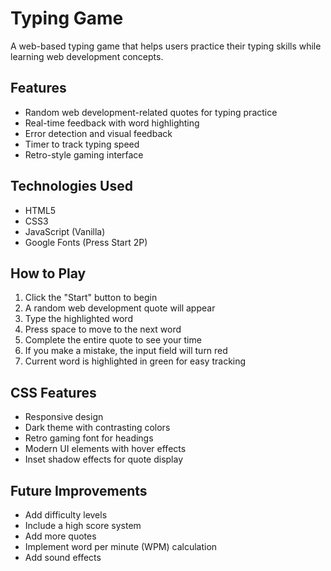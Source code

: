 # Typing Game

A web-based typing game that helps users practice their typing skills while learning web development concepts.

## Features

- Random web development-related quotes for typing practice
- Real-time feedback with word highlighting
- Error detection and visual feedback
- Timer to track typing speed
- Retro-style gaming interface

## Technologies Used

- HTML5
- CSS3
- JavaScript (Vanilla)
- Google Fonts (Press Start 2P)

## How to Play

1. Click the "Start" button to begin
2. A random web development quote will appear
3. Type the highlighted word
4. Press space to move to the next word
5. Complete the entire quote to see your time
6. If you make a mistake, the input field will turn red
7. Current word is highlighted in green for easy tracking


## CSS Features

- Responsive design
- Dark theme with contrasting colors
- Retro gaming font for headings
- Modern UI elements with hover effects
- Inset shadow effects for quote display

## Future Improvements

- Add difficulty levels
- Include a high score system
- Add more quotes
- Implement word per minute (WPM) calculation
- Add sound effects
